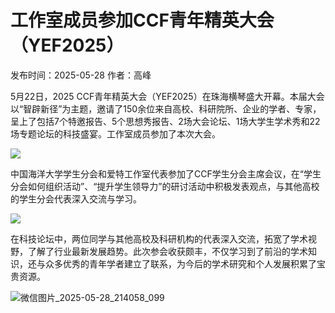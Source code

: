 # 工作室成员参加CCF青年精英大会（YEF2025）

发布时间：2025-05-28  作者：高峰

5月22日，2025 CCF青年精英大会（YEF2025）在珠海横琴盛大开幕。本届大会以“智辟新径”为主题，邀请了150余位来自高校、科研院所、企业的学者、专家，呈上了包括7个特邀报告、5个思想秀报告、2场大会论坛、1场大学生学术秀和22场专题论坛的科技盛宴。工作室成员参加了本次大会。

![](https://gaopursuit.oss-cn-beijing.aliyuncs.com/img/2025/2025-05-28_213701_814.jpg)

中国海洋大学学生分会和爱特工作室代表参加了CCF学生分会主席会议，在“学生分会如何组织活动”、“提升学生领导力”的研讨活动中积极发表观点，与其他高校的学生分会代表深入交流与学习。

![](https://gaopursuit.oss-cn-beijing.aliyuncs.com/img/2025/2025-05-28_213708_160.jpg)

在科技论坛中，两位同学与其他高校及科研机构的代表深入交流，拓宽了学术视野，了解了行业最新发展趋势。此次参会收获颇丰，不仅学习到了前沿的学术知识，还与众多优秀的青年学者建立了联系，为今后的学术研究和个人发展积累了宝贵资源。

![微信图片_2025-05-28_214058_099](https://gaopursuit.oss-cn-beijing.aliyuncs.com/img/2025/2025-05-28_214058_099.jpg)
